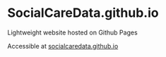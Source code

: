 # SocialCareData.github.io
Lightweight website hosted on Github Pages

Accessible at [socialcaredata.github.io](https:socialcaredata.github.io)
